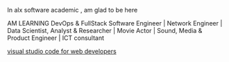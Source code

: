 In alx software academic , am glad to be here

AM LEARNING DevOps & FullStack Software Engineer | Network Engineer | Data Scientist, Analyst & Researcher | Movie Actor | Sound, Media & Product Engineer | ICT consultant

[visual studio code for web developers](https://vscode.dev)

